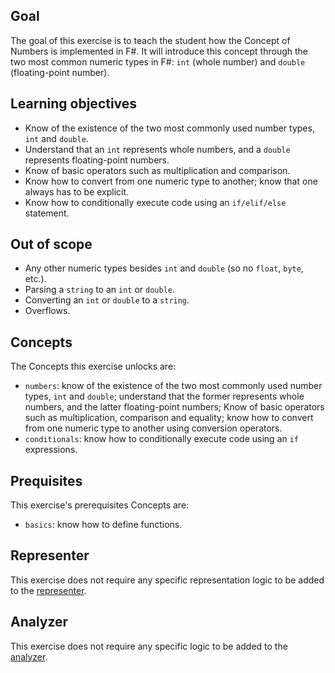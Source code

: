 ## Goal

The goal of this exercise is to teach the student how the Concept of Numbers is implemented in F#. It will introduce this concept through the two most common numeric types in F#: `int` (whole number) and `double` (floating-point number).

## Learning objectives

- Know of the existence of the two most commonly used number types, `int` and `double`.
- Understand that an `int` represents whole numbers, and a `double` represents floating-point numbers.
- Know of basic operators such as multiplication and comparison.
- Know how to convert from one numeric type to another; know that one always has to be explicit.
- Know how to conditionally execute code using an `if/elif/else` statement.

## Out of scope

- Any other numeric types besides `int` and `double` (so no `float`, `byte`, etc.).
- Parsing a `string` to an `int` or `double`.
- Converting an `int` or `double` to a `string`.
- Overflows.

## Concepts

The Concepts this exercise unlocks are:

- `numbers`: know of the existence of the two most commonly used number types, `int` and `double`; understand that the former represents whole numbers, and the latter floating-point numbers; Know of basic operators such as multiplication, comparison and equality; know how to convert from one numeric type to another using conversion operators.
- `conditionals`: know how to conditionally execute code using an `if` expressions.

## Prequisites

This exercise's prerequisites Concepts are:

- `basics`: know how to define functions.

## Representer

This exercise does not require any specific representation logic to be added to the [representer][representer].

## Analyzer

This exercise does not require any specific logic to be added to the [analyzer][analyzer].

[analyzer]: https://github.com/exercism/fsharp-analyzer
[representer]: https://github.com/exercism/fsharp-representer
